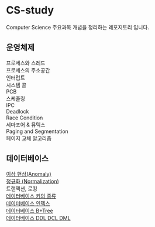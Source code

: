 # CS-study
Computer Science 주요과목 개념을 정리하는 레포지토리 입니다.

## 운영체제 
프로세스와 스레드  
프로세스의 주소공간  
인터럽트  
시스템 콜  
PCB   
스케줄링   
IPC  
Deadlock  
Race Condition   
세마포어 & 뮤텍스   
Paging and Segmentation   
페이지 교체 알고리즘   

## 데이터베이스 

[이상 현상(Anomaly)](https://github.com/freemjstudio/CS-study/blob/main/Anomaly_%EC%9D%B4%EC%83%81%ED%98%84%EC%83%81.md)  
[정규화 (Normalization)](https://github.com/freemjstudio/CS-study/blob/main/Database_Normalization.md)   
트랜잭션, 로킹   
[데이터베이스 키의 종류](https://github.com/freemjstudio/CS-study/blob/main/%EB%8D%B0%EC%9D%B4%ED%84%B0%EB%B2%A0%EC%9D%B4%EC%8A%A4%20%ED%82%A4%EC%9D%98%20%EC%A2%85%EB%A5%98.md)     
[데이터베이스 인덱스](https://github.com/freemjstudio/CS-study/blob/main/Index%20in%20Database.md)    
[데이터베이스 B+Tree](https://github.com/freemjstudio/CS-study/blob/main/B-Tree.md)   
[데이터베이스 DDL DCL DML]()
